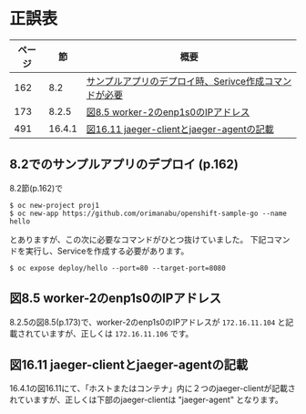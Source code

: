 # 正誤表

|ページ|節|概要|
|---|---|---|
|162|8.2|[サンプルアプリのデプロイ時、Serivce作成コマンドが必要](https://github.com/team-ohc-jp-place/openshift-tettei-nyumon/blob/main/Errata.md#82%E3%81%A7%E3%81%AE%E3%82%B5%E3%83%B3%E3%83%97%E3%83%AB%E3%82%A2%E3%83%97%E3%83%AA%E3%81%AE%E3%83%87%E3%83%97%E3%83%AD%E3%82%A4-p162)|
|173|8.2.5|[図8.5 worker-2のenp1s0のIPアドレス](https://github.com/team-ohc-jp-place/openshift-tettei-nyumon/blob/main/Errata.md#%E5%9B%B38.5%20worker-2%E3%81%AEenp1s0%E3%81%AEIP%E3%82%A2%E3%83%89%E3%83%AC%E3%82%B9)|
|491|16.4.1|[図16.11 jaeger-clientとjaeger-agentの記載](https://github.com/team-ohc-jp-place/openshift-tettei-nyumon/blob/main/Errata.md#%E5%9B%B31611-jaeger-client%E3%81%A8jaeger-agent%E3%81%AE%E8%A8%98%E8%BC%89)|

## 8.2でのサンプルアプリのデプロイ (p.162)

8.2節(p.162)で

```
$ oc new-project proj1
$ oc new-app https://github.com/orimanabu/openshift-sample-go --name hello
```

とありますが、この次に必要なコマンドがひとつ抜けていました。
下記コマンドを実行し、Serviceを作成する必要があります。

```
$ oc expose deploy/hello --port=80 --target-port=8080
```

## 図8.5 worker-2のenp1s0のIPアドレス

8.2.5の図8.5(p.173)で、worker-2のenp1s0のIPアドレスが `172.16.11.104` と記載されていますが、正しくは `172.16.11.106` です。

## 図16.11 jaeger-clientとjaeger-agentの記載

16.4.1の図16.11にて、「ホストまたはコンテナ」内に２つのjaeger-clientが記載されていますが、正しくは下部のjaeger-clientは "jaeger-agent" となります。
